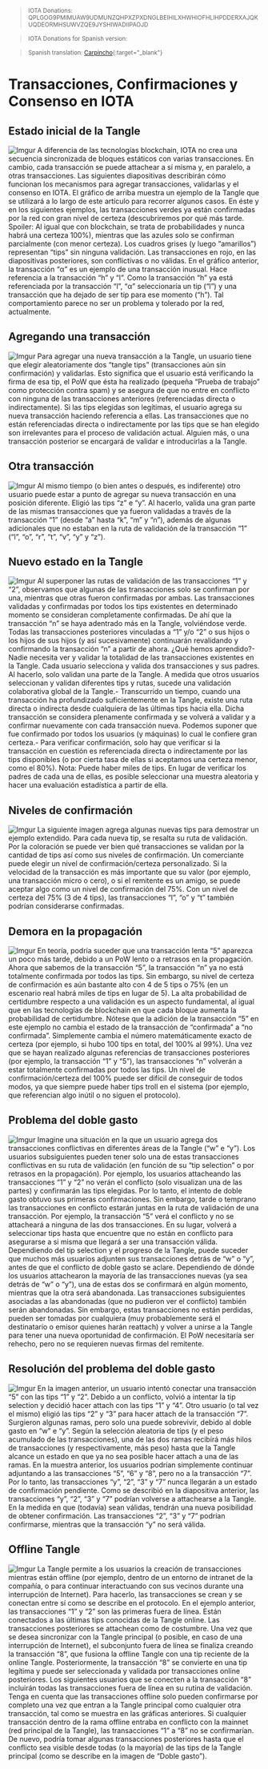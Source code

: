 ><sup>IOTA Donations: QPLGOG9PMIMUAW9UDMUNZQHPXZPXDNGLBEIHILXHWHIOFHLIHPDDERXAJQKUQDEORMHSUWVZQE9JYSHIWADIIPAOJD</sup>

><sup>IOTA Donations for Spanish version:</sup>

><sup>Spanish translation: [Carpincho](http://www.iotahispano.com/2017/11/07/transacciones-confirmaciones-y-consenso-en-iota/){:target="_blank"}

# Transacciones, Confirmaciones y Consenso en IOTA
## Estado inicial de la Tangle
![Imgur](https://i.imgur.com/nJEE6Gp.png)
A diferencia de las tecnologías blockchain, IOTA no crea una secuencia sincronizada de bloques estáticos con varias transacciones. En cambio, cada transacción se puede attachear a sí misma y, en paralelo, a otras transacciones. Las siguientes diapositivas describirán cómo funcionan los mecanismos para agregar transacciones, validarlas y el consenso en IOTA.
El gráfico de arriba muestra un ejemplo de la Tangle que se utilizará a lo largo de este artículo para recorrer algunos casos. En éste y en los siguientes ejemplos, las transacciones verdes ya están confirmadas por la red con gran nivel de certeza (descubriremos por qué más tarde. Spoiler: Al igual que con blockchain, se trata de probabilidades y nunca habrá una certeza 100%), mientras que las azules solo se confirman parcialmente (con menor certeza). Los cuadros grises (y luego “amarillos”) representan “tips” sin ninguna validación. Las transacciones en rojo, en las diapositivas posteriores, son conflictivas o no válidas.
En el gráfico anterior, la transacción “α” es un ejemplo de una transacción inusual. Hace referencia a la transacción “h” y “l”. Como la transacción “h” ya está referenciada por la transacción “l”, “α” seleccionaría un tip (“l”) y una transacción que ha dejado de ser tip para ese momento (“h”). Tal comportamiento parece no ser un problema y tolerado por la red, actualmente.

## Agregando una transacción
![Imgur](https://i.imgur.com/jnl4F7n.png)
Para agregar una nueva transacción a la Tangle, un usuario tiene que elegir aleatoriamente dos “tangle tips” (transacciones aún sin confirmación) y validarlas. Esto significa que el usuario está verificando la firma de esa tip, el PoW que ésta ha realizado (pequeña “Prueba de trabajo” como protección contra spam) y se asegura de que no entre en conflicto con ninguna de las transacciones anteriores (referenciadas directa o indirectamente). Si las tips elegidas son legítimas, el usuario agrega su nueva transacción haciendo referencia a ellas.
Las transacciones que no están referenciadas directa o indirectamente por las tips que se han elegido son irrelevantes para el proceso de validación actual. Alguien más, o una transacción posterior se encargará de validar e introducirlas a la Tangle.
## Otra transacción
![Imgur](https://i.imgur.com/9cLQIS5.png)
Al mismo tiempo (o bien antes o después, es indiferente) otro usuario puede estar a punto de agregar su nueva transacción en una posición diferente. Eligió las tips “z” e “y”. Al hacerlo, valida una gran parte de las mismas transacciones que ya fueron validadas a través de la transacción “1” (desde “a” hasta “k”, “m” y “n”), además de algunas adicionales que no estaban en la ruta de validación de la transacción “1” (“l”, “o”, “r”, “t”, “v”, “y” y “z”).

## Nuevo estado en la Tangle
![Imgur](https://i.imgur.com/0VrE8BE.png)
Al superponer las rutas de validación de las transacciones “1” y “2”, observamos que algunas de las transacciones solo se confirman por una, mientras que otras fueron confirmadas por ambas. Las transacciones validadas y confirmadas por todos los tips existentes en determinado momento se consideran completamente confirmadas. De ahí que la transacción “n” se haya adentrado más en la Tangle, volviéndose verde. Todas las transacciones posteriores vinculadas a “1” y/o “2” o sus hijos o los hijos de sus hijos (y así sucesivamente) continuarán revalidando y confirmando la transacción “n” a partir de ahora.
¿Qué hemos aprendido?- Nadie necesita ver y validar la totalidad de las transacciones existentes en la Tangle. Cada usuario selecciona y valida dos transacciones y sus padres. Al hacerlo, solo validan una parte de la Tangle. A medida que otros usuarios seleccionan y validan diferentes tips y rutas, sucede una validación colaborativa global de la Tangle.- Transcurrido un tiempo, cuando una transacción ha profundizado suficientemente en la Tangle, existe una ruta directa o indirecta desde cualquiera de las últimas tips hacia ella. Dicha transacción se considera plenamente confirmada y se volverá a validar y a confirmar nuevamente con cada transacción nueva. Podemos suponer que fue confirmado por todos los usuarios (y máquinas) lo cual le confiere gran certeza.- Para verificar confirmación, solo hay que verificar si la transacción en cuestión es referenciada directa o indirectamente por las tips disponibles (o por cierta tasa de ellas si aceptamos una certeza menor, como el 80%). Nota: Puede haber miles de tips. En lugar de verificar los padres de cada una de ellas, es posible seleccionar una muestra aleatoria y hacer una evaluación estadística a partir de ella.

## Niveles de confirmación
![Imgur](https://i.imgur.com/s1oERZN.png)
La siguiente imagen agrega algunas nuevas tips para demostrar un ejemplo extendido. Para cada nueva tip, se resalta su ruta de validación. Por la coloración se puede ver bien qué transacciones se validan por la cantidad de tips así como sus niveles de confirmación.
Un comerciante puede elegir un nivel de confirmación/certeza personalizado. Si la velocidad de la transacción es más importante que su valor (por ejemplo, una transacción micro o cero), o si el remitente es un amigo, se puede aceptar algo como un nivel de confirmación del 75%. Con un nivel de certeza del 75% (3 de 4 tips), las transacciones “l”, “o” y “t” también podrían considerarse confirmadas.

## Demora en la propagación
![Imgur](https://i.imgur.com/QLPpmKA.png)
En teoría, podría suceder que una transacción lenta “5” aparezca un poco más tarde, debido a un PoW lento o a retrasos en la propagación. Ahora que sabemos de la transacción “5”, la transacción “n” ya no está totalmente confirmada por todos las tips. Sin embargo, su nivel de certeza de confirmación es aún bastante alto con 4 de 5 tips o 75% (en un escenario real habrá miles de tips en lugar de 5). La alta probabilidad de certidumbre respecto a una validación es un aspecto fundamental, al igual que en las tecnologías de blockchain en que cada bloque aumenta la probabilidad de certidumbre.
Nótese que la adición de la transacción “5” en este ejemplo no cambia el estado de la transacción de “confirmada” a “no confirmada”. Simplemente cambia el número matemáticamente exacto de certeza (por ejemplo, si hubo 100 tips en total, del 100% al 99%). Una vez que se hayan realizado algunas referencias de transacciones posteriores (por ejemplo, la transacción “1” y “5”), las transacciones “n” volverán a estar totalmente confirmadas por todos las tips.
Un nivel de confirmación/certeza del 100% puede ser difícil de conseguir de todos modos, ya que siempre puede haber tips troll en el sistema (por ejemplo, que referencian algo inútil o no siguen el protocolo).

## Problema del doble gasto
![Imgur](https://i.imgur.com/DUsFpSA.png)
Imagine una situación en la que un usuario agrega dos transacciones conflictivas en diferentes áreas de la Tangle (“w” e “y”). Los usuarios subsiguientes pueden tener solo una de estas transacciones conflictivas en su ruta de validación (en función de su “tip selection” o por retrasos en la propagación). Por ejemplo, los usuarios attacheando las transacciones “1” y “2” no verán el conflicto (solo visualizan una de las partes) y confirmarán las tips elegidas. Por lo tanto, el intento de doble gasto obtuvo sus primeras confirmaciones. Sin embargo, tarde o temprano las transacciones en conflicto estarán juntas en la ruta de validación de una transacción. Por ejemplo, la transacción “5” verá el conflicto y no se attacheará a ninguna de las dos transacciones. En su lugar, volverá a seleccionar tips hasta que encuentre que no están en conflicto para asegurarse a si misma que llegará a ser una transacción válida.
Dependiendo del tip selection y el progreso de la Tangle, puede suceder que muchos más usuarios adjunten sus transacciones detrás de “w” o “y”, antes de que el conflicto de doble gasto se aclare. Dependiendo de dónde los usuarios attachearon la mayoría de las transacciones nuevas (ya sea detrás de “w” o “y”), una de estas dos se confirmará en algún momento, mientras que la otra será abandonada. Las transacciones subsiguientes asociadas a las abandonadas (que no pudieron ver el conflicto) también serán abandonadas. Sin embargo, estas transacciones no están perdidas, pueden ser tomadas por cualquiera (muy probablemente será el destinatario o emisor quienes harán reattach) y volver a unirse a la Tangle para tener una nueva oportunidad de confirmación. El PoW necesitaría ser rehecho, pero no se requieren nuevas firmas del remitente.
## Resolución del problema del doble gasto
![Imgur](https://i.imgur.com/pbOjVu1.png)
En la imagen anterior, un usuario intentó conectar una transacción “5” con las tips “1” y “2”. Debido a un conflicto, volvió a intentar la tip selection y decidió hacer attach con las tips “1” y “4”. Otro usuario (o tal vez el mismo) eligió las tips “2” y “3” para hacer attach de la transacción “7”. Surgieron algunas ramas, pero solo una puede sobrevivir, debido al doble gasto en “w” e “y”. Según la selección aleatoria de tips (y el peso acumulado de las transacciones), una de las dos ramas recibirá más hilos de transacciones (y respectivamente, más peso) hasta que la Tangle alcance un estado en que ya no sea posible hacer attach a una de las ramas. En la muestra anterior, los usuarios podrían simplemente continuar adjuntando a las transacciones “5”, “6” y “8”, pero no a la transacción “7”. Por lo tanto, las transacciones “y”, “2”, “3” y “7” nunca llegarán a un estado de confirmación pendiente.
Como se describió en la diapositiva anterior, las transacciones “y”, “2”, “3” y “7” podrían volverse a attachearse a la Tangle. En la medida en que (todavía) sean válidas, tendrán una nueva posibilidad de obtener confirmación. Las transacciones “2”, “3” y “7” podrían confirmarse, mientras que la transacción “y” no será válida.

## Offline Tangle
![Imgur](https://i.imgur.com/C0zaub3.png)
La Tangle permite a los usuarios la creación de transacciones mientras están offline (por ejemplo, dentro de un entorno de intranet de la compañía, o para continuar interactuando con sus vecinos durante una interrupción de Internet). Para hacerlo, las transacciones se crean y se conectan entre sí como se describe en el protocolo.
En el ejemplo anterior, las transacciones “1” y “2” son las primeras fuera de línea. Están conectados a las últimas tips conocidas de la Tangle online. Las transacciones posteriores se attachean como de costumbre. Una vez que se desea sincronizar con la Tangle principal (o posible, en caso de una interrupción de Internet), el subconjunto fuera de línea se finaliza creando la transacción “8”, que fusiona la offline Tangle con una tip reciente de la online Tangle. Posteriormente, la transacción “8” se convierte en una tip legítima y puede ser seleccionada y validada por transacciones online posteriores. Los siguientes usuarios que se conecten a la transacción “8” incluirán todas las transacciones fuera de línea en su rutina de validación.
Tenga en cuenta que las transacciones offline solo pueden confirmarse por completo una vez que entran a la Tangle principal como cualquier otra transacción, tal como se muestra en las gráficas anteriores. Si cualquier transacción dentro de la rama offline entraba en conflicto con la mainnet (red principal de la Tangle), las transacciones “1” a “8” no se confirmarían. De nuevo, podría tomar algunas transacciones posteriores hasta que el conflicto sea visible desde todas (o la mayoría) de las tips de la Tangle principal (como se describe en la imagen de “Doble gasto”).

